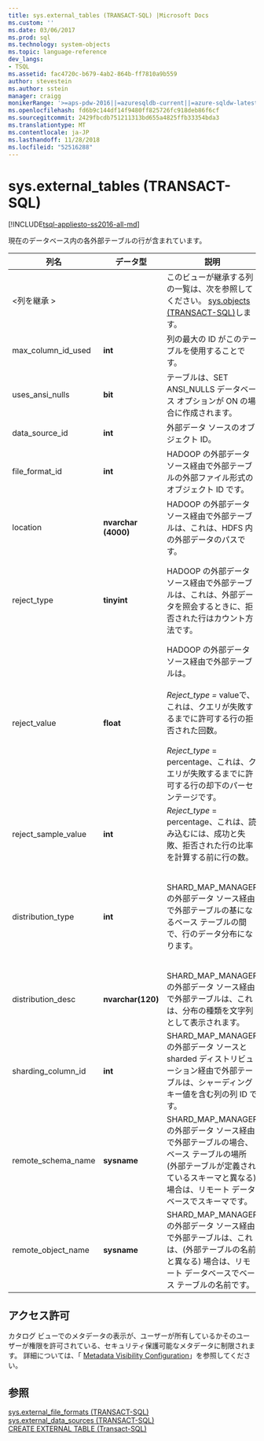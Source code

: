 ```yaml
---
title: sys.external_tables (TRANSACT-SQL) |Microsoft Docs
ms.custom: ''
ms.date: 03/06/2017
ms.prod: sql
ms.technology: system-objects
ms.topic: language-reference
dev_langs:
- TSQL
ms.assetid: fac4720c-b679-4ab2-864b-ff7810a9b559
author: stevestein
ms.author: sstein
manager: craigg
monikerRange: '>=aps-pdw-2016||=azuresqldb-current||=azure-sqldw-latest||>=sql-server-2016||=sqlallproducts-allversions||>=sql-server-linux-2017||=azuresqldb-mi-current'
ms.openlocfilehash: fd6b9c144df14f9480ff825726fc918deb86f6cf
ms.sourcegitcommit: 2429fbcdb751211313bd655a4825ffb33354bda3
ms.translationtype: MT
ms.contentlocale: ja-JP
ms.lasthandoff: 11/28/2018
ms.locfileid: "52516288"
---
```

# <a name="sysexternaltables-transact-sql"></a>sys.external_tables (TRANSACT-SQL)
[!INCLUDE[tsql-appliesto-ss2016-all-md](../../includes/tsql-appliesto-ss2016-all-md.md)]

  現在のデータベース内の各外部テーブルの行が含まれています。  
  
|列名|データ型|説明|範囲|  
|-----------------|---------------|-----------------|-----------|  
|\<列を継承 >||このビューが継承する列の一覧は、次を参照してください。 [sys.objects &#40;TRANSACT-SQL&#41;](../../relational-databases/system-catalog-views/sys-objects-transact-sql.md)します。||  
|max_column_id_used|**int**|列の最大の ID がこのテーブルを使用することです。||  
|uses_ansi_nulls|**bit**|テーブルは、SET ANSI_NULLS データベース オプションが ON の場合に作成されます。||  
|data_source_id|**int**|外部データ ソースのオブジェクト ID。||  
|file_format_id|**int**|HADOOP の外部データ ソース経由で外部テーブルの外部ファイル形式のオブジェクト ID です。||  
|location|**nvarchar (4000)**|HADOOP の外部データ ソース経由で外部テーブルは、これは、HDFS 内の外部データのパスです。||  
|reject_type|**tinyint**|HADOOP の外部データ ソース経由で外部テーブルは、これは、外部データを照会するときに、拒否された行はカウント方法です。|値 - 拒否された行の数。<br /><br /> 割合 - 拒否された行の割合。|  
|reject_value|**float**|HADOOP の外部データ ソース経由で外部テーブルは。<br /><br /> *Reject_type =* valueで、これは、クエリが失敗するまでに許可する行の拒否された回数。<br /><br /> *Reject_type* = percentage、これは、クエリが失敗するまでに許可する行の却下のパーセンテージです。||  
|reject_sample_value|**int**|*Reject_type* = percentage、これは、読み込むには、成功と失敗、拒否された行の比率を計算する前に行の数。|reject_type = value の場合は NULL です。|  
|distribution_type|**int**|SHARD_MAP_MANAGER の外部データ ソース経由で外部テーブルの基になるベース テーブルの間で、行のデータ分布になります。|0 - シャード化されました。<br /><br /> 1-レプリケート<br /><br /> 2-ラウンド ロビン|  
|distribution_desc|**nvarchar(120)**|SHARD_MAP_MANAGER の外部データ ソース経由で外部テーブルは、これは、分布の種類を文字列として表示されます。||  
|sharding_column_id|**int**|SHARD_MAP_MANAGER の外部データ ソースと sharded ディストリビューション経由で外部テーブルは、シャーディング キー値を含む列の列 ID です。||  
|remote_schema_name|**sysname**|SHARD_MAP_MANAGER の外部データ ソース経由で外部テーブルの場合、ベース テーブルの場所 (外部テーブルが定義されているスキーマと異なる) 場合は、リモート データベースでスキーマです。||  
|remote_object_name|**sysname**|SHARD_MAP_MANAGER の外部データ ソース経由で外部テーブルは、これは、(外部テーブルの名前と異なる) 場合は、リモート データベースでベース テーブルの名前です。||  
  
## <a name="permissions"></a>アクセス許可  
 カタログ ビューでのメタデータの表示が、ユーザーが所有しているかそのユーザーが権限を許可されている、セキュリティ保護可能なメタデータに制限されます。 詳細については、「 [Metadata Visibility Configuration](../../relational-databases/security/metadata-visibility-configuration.md)」を参照してください。  
  
## <a name="see-also"></a>参照  
 [sys.external_file_formats &#40;TRANSACT-SQL&#41;](../../relational-databases/system-catalog-views/sys-external-file-formats-transact-sql.md)   
 [sys.external_data_sources &#40;TRANSACT-SQL&#41;](../../relational-databases/system-catalog-views/sys-external-data-sources-transact-sql.md)   
 [CREATE EXTERNAL TABLE &#40;Transact-SQL&#41;](../../t-sql/statements/create-external-table-transact-sql.md)  
  
  
